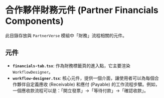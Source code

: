 # 合作夥伴財務元件 (Partner Financials Components)

此目錄存放與 `PartnerVerse` 模組中「財務」流程相關的元件。

## 元件

- **`financials-tab.tsx`**: 作為財務標籤頁的進入點，它主要渲染 `WorkflowDesigner`。
- **`workflow-designer.tsx`**: 核心元件，提供一個介面，讓使用者可以為每個合作夥伴自定義應收 (Receivable) 和應付 (Payable) 的工作流程步驟。例如，一個應收款流程可以是：「開立發票」->「等待付款」->「確認收款」。
